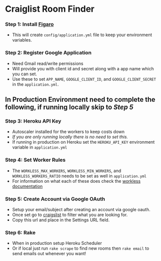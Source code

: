 # Craiglist Room Finder

### Step 1: Install [Figaro](https://github.com/laserlemon/figaro)
- This will create `config/application.yml` file to keep your environment variables.

### Step 2: Register Google Application
- Need Gmail read/write permissions
- Will provide you with client id and secret along with a app name which you can set.
- Use these to set `APP_NAME`, `GOOGLE_CLIENT_ID`, and `GOOGLE_CLIENT_SECRET` in the `application.yml`.

## In Production Environment need to complete the following, if running locally skip to *Step 5*

### Step 3: Heroku API Key
- Autoscaler installed for the workers to keep costs down
- *If you are only running locally there is no need to set this.*
- If running in production on Heroku set the `HEROKU_API_KEY` environment variable in `application.yml`

### Step 4: Set Worker Rules
- The `WORKLESS_MAX_WORKERS`, `WORKLESS_MIN_WORKERS`, and `WORKLESS_WORKERS_RATIO` needs to be set as well in `application.yml`
- For information on what each of these does check the [workless documentation](https://github.com/lostboy/workless)

### Step 5: Create Account via Google OAuth
- Setup your email/subject after creating an account via google oauth.
- Once set go to [craigslist](http://sfbay.craigslist.org/) to filter what you are looking for.
- Copy this url and place in the Settings URL field.

### Step 6: Rake
- When in production setup Heroku Scheduler
- Or if local just run `rake scrape` to find new rooms then `rake email` to send emails out whenever you want!
